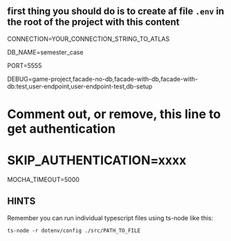 ## first thing you should do is to create af file `.env` in the root of the project with this content

CONNECTION=YOUR_CONNECTION_STRING_TO_ATLAS

DB_NAME=semester_case

PORT=5555

DEBUG=game-project,facade-no-db,facade-with-db,facade-with-db:test,user-endpoint,user-endpoint-test,db-setup

# Comment out, or remove, this line to get authentication
# SKIP_AUTHENTICATION=xxxx

MOCHA_TIMEOUT=5000

## HINTS

Remember you can run individual typescript files using ts-node like this:

`ts-node -r dotenv/config ./src/PATH_TO_FILE`
